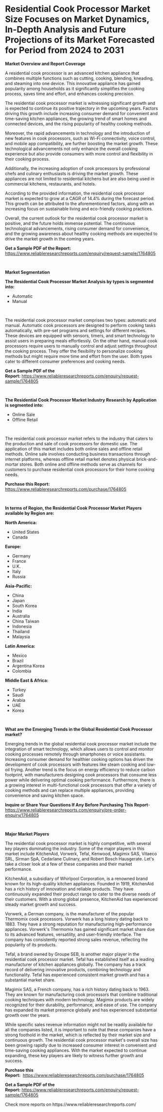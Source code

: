 <p><h1>Residential Cook Processor Market Size Focuses on Market Dynamics, In-Depth Analysis and Future Projections of its Market Forecasted for Period from 2024 to 2031</h1></p><p><strong>Market Overview and Report Coverage</strong></p>
<p><p>A residential cook processor is an advanced kitchen appliance that combines multiple functions such as cutting, cooking, blending, kneading, and steaming into one device. This innovative appliance has gained popularity among households as it significantly simplifies the cooking process, saves time and effort, and enhances cooking precision.</p><p>The residential cook processor market is witnessing significant growth and is expected to continue its positive trajectory in the upcoming years. Factors driving this growth include increasing consumer demand for convenient and time-saving kitchen appliances, the growing trend of smart homes and connected devices, and the rising popularity of healthy cooking methods.</p><p>Moreover, the rapid advancements in technology and the introduction of new features in cook processors, such as Wi-Fi connectivity, voice control, and mobile app compatibility, are further boosting the market growth. These technological advancements not only enhance the overall cooking experience but also provide consumers with more control and flexibility in their cooking process.</p><p>Additionally, the increasing adoption of cook processors by professional chefs and culinary enthusiasts is driving the market growth. These appliances are not limited to residential kitchens but are also being used in commercial kitchens, restaurants, and hotels.</p><p>According to the provided information, the residential cook processor market is expected to grow at a CAGR of 14.4% during the forecast period. This growth can be attributed to the aforementioned factors, along with an increasing focus on sustainable living and eco-friendly cooking practices.</p><p>Overall, the current outlook for the residential cook processor market is positive, and the future holds immense potential. The continuous technological advancements, rising consumer demand for convenience, and the growing awareness about healthy cooking methods are expected to drive the market growth in the coming years.</p></p>
<p><strong>Get a Sample PDF of the Report:</strong> <a href="https://www.reliableresearchreports.com/enquiry/request-sample/1764805">https://www.reliableresearchreports.com/enquiry/request-sample/1764805</a></p>
<p>&nbsp;</p>
<p><strong>Market Segmentation</strong></p>
<p><strong>The Residential Cook Processor Market Analysis by types is segmented into:</strong></p>
<p><ul><li>Automatic</li><li>Manual</li></ul></p>
<p>&nbsp;</p>
<p><p>The residential cook processor market comprises two types: automatic and manual. Automatic cook processors are designed to perform cooking tasks automatically, with pre-set programs and settings for different recipes. These devices are equipped with sensors, timers, and smart technology to assist users in preparing meals effortlessly. On the other hand, manual cook processors require users to manually control and adjust settings throughout the cooking process. They offer the flexibility to personalize cooking methods but might require more time and effort from the user. Both types cater to different consumer preferences and cooking needs.</p></p>
<p><strong>Get a Sample PDF of the Report:</strong>&nbsp;<a href="https://www.reliableresearchreports.com/enquiry/request-sample/1764805">https://www.reliableresearchreports.com/enquiry/request-sample/1764805</a></p>
<p>&nbsp;</p>
<p><strong>The Residential Cook Processor Market Industry Research by Application is segmented into:</strong></p>
<p><ul><li>Online Sale</li><li>Offline Retail</li></ul></p>
<p>&nbsp;</p>
<p><p>The residential cook processor market refers to the industry that caters to the production and sale of cook processors for domestic use. The application of this market includes both online sales and offline retail methods. Online sale involves conducting business transactions through internet platforms, whereas offline retail market denotes physical brick-and-mortar stores. Both online and offline methods serve as channels for customers to purchase residential cook processors for their home cooking needs.</p></p>
<p><strong>Purchase this Report:</strong>&nbsp; <a href="https://www.reliableresearchreports.com/purchase/1764805">https://www.reliableresearchreports.com/purchase/1764805</a></p>
<p>&nbsp;</p>
<p><strong>In terms of Region, the Residential Cook Processor Market Players available by Region are:</strong></p>
<p>
    <p> <strong> North America: </strong>
        <ul>
            <li>United States</li>
            <li>Canada</li>
        </ul>
        </p> 
    <p> <strong> Europe: </strong>
        <ul>
            <li>Germany</li>
            <li>France</li>
            <li>U.K.</li>
            <li>Italy</li>
            <li>Russia</li>
        </ul>
        </p> 
    <p> <strong> Asia-Pacific: </strong>
        <ul>
            <li>China</li>
            <li>Japan</li>
            <li>South Korea</li>
            <li>India</li>
            <li>Australia</li>
            <li>China Taiwan</li>
            <li>Indonesia</li>
            <li>Thailand</li>
            <li>Malaysia</li>
        </ul>
        </p> 
    <p> <strong> Latin America: </strong>
        <ul>
            <li>Mexico</li>
            <li>Brazil</li>
            <li>Argentina Korea</li>
            <li>Colombia</li>
        </ul>
        </p> 
    <p> <strong> Middle East & Africa: </strong>
        <ul>
            <li>Turkey</li>
            <li>Saudi</li>
            <li>Arabia</li>
            <li>UAE</li>
            <li>Korea</li>
        </ul>
    </p>
    </p>
<p>&nbsp;</p>
<p><strong>What are the Emerging Trends in the Global Residential Cook Processor market?</strong></p>
<p><p>Emerging trends in the global residential cook processor market include the integration of smart technology, which allows users to control and monitor cooking processes remotely through smartphones or voice assistants. Increasing consumer demand for healthier cooking options has driven the development of cook processors with features like steam cooking and low-oil frying. Another trend is the focus on energy efficiency to reduce carbon footprint, with manufacturers designing cook processors that consume less power while delivering optimal cooking performance. Furthermore, there is a growing interest in multi-functional cook processors that offer a variety of cooking methods and can replace multiple appliances, providing convenience and saving kitchen space.</p></p>
<p><strong>Inquire or Share Your Questions If Any Before Purchasing This Report</strong>- <a href="https://www.reliableresearchreports.com/enquiry/pre-order-enquiry/1764805">https://www.reliableresearchreports.com/enquiry/pre-order-enquiry/1764805</a></p>
<p>&nbsp;</p>
<p><strong>Major Market Players</strong></p>
<p><p>The residential cook processor market is highly competitive, with several key players dominating the industry. Some of the major players in this market include KitchenAid, Vorwerk, Tefal, Kenwood, Magimix SAS, Vitaeco SRL, Sirman SpA, Cedarlane Culinary, and Robert Bosch Hausgerate. Let's take a closer look at a few of these companies and their market performance.</p><p>KitchenAid, a subsidiary of Whirlpool Corporation, is a renowned brand known for its high-quality kitchen appliances. Founded in 1919, KitchenAid has a rich history of innovation and reliable products. They have continuously expanded their product range to cater to the diverse needs of their customers. With a strong global presence, KitchenAid has experienced steady market growth and success.</p><p>Vorwerk, a German company, is the manufacturer of the popular Thermomix cook processors. Vorwerk has a long history dating back to 1883. They have a strong reputation for manufacturing high-performance appliances. Vorwerk's Thermomix has gained significant market share due to its advanced features, versatility, and user-friendly interface. The company has consistently reported strong sales revenue, reflecting the popularity of its products.</p><p>Tefal, a brand owned by Groupe SEB, is another major player in the residential cook processor market. Tefal has established itself as a leading manufacturer of kitchen appliances globally. The company has a track record of delivering innovative products, combining technology and functionality. Tefal has experienced consistent market growth and has a substantial market share.</p><p>Magimix SAS, a French company, has a rich history dating back to 1963. They are known for manufacturing cook processors that combine traditional cooking techniques with modern technology. Magimix products are widely recognized for their durability, performance, and ease of use. The company has expanded its market presence globally and has experienced substantial growth over the years.</p><p>While specific sales revenue information might not be readily available for all the companies listed, it is important to note that these companies have a strong foothold in the market, which is reflected by their market size and continuous growth. The residential cook processor market's overall size has been growing rapidly due to increased consumer interest in convenient and time-saving cooking appliances. With the market expected to continue expanding, these key players are likely to witness further growth and success.</p></p>
<p><strong>Purchase this Report:</strong>&nbsp;&nbsp;<a href="https://www.reliableresearchreports.com/purchase/1764805">https://www.reliableresearchreports.com/purchase/1764805</a></p>
<p></p>
<p><strong>Get a Sample PDF of the Report:</strong>&nbsp;<a href="https://www.reliableresearchreports.com/enquiry/request-sample/1764805">https://www.reliableresearchreports.com/enquiry/request-sample/1764805</a></p>
<p>Check more reports on https://www.reliableresearchreports.com/</p>